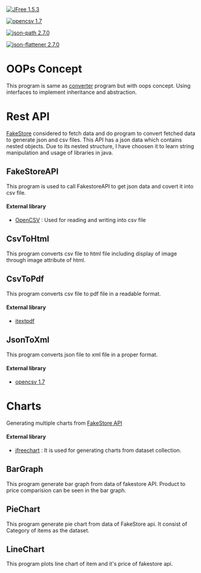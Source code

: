 

[![JFree 1.5.3](https://img.shields.io/badge/jfree-1.5.3-green.svg)](https://search.maven.org/artifact/org.jfree/jfreechart/1.5.3/jar) 

[![opencsv 1.7](https://img.shields.io/badge/opencsv-1.7-green.svg)](https://sourceforge.net/projects/opencsv/) 

[![json-path 2.7.0](https://img.shields.io/badge/json_path-2.7.0-green.svg)](https://search.maven.org/artifact/com.jayway.jsonpath/json-path/2.7.0/jar) 

[![json-flattener 2.7.0](https://img.shields.io/badge/json_flattener-0.14.0-green.svg)](https://search.maven.org/artifact/com.github.wnameless.json/json-flattener/0.14.0/jar) 



# OOPs Concept
This program is same as [converter](https://github.com/MaheswarReddyI/AzugaTraining/tree/Features/week2) program but with oops concept. Using  interfaces to implement inheritance and abstraction.

# Rest API 
[FakeStore](https://fakestoreapi.com/products) considered to fetch data and do program to convert fetched data to generate json and csv files. This API has a json data which contains nested objects. Due to its nested structure, I have choosen it to learn string manipulation and usage of libraries in java.



## FakeStoreAPI
This program is used to  call FakestoreAPI to get json data and covert it into csv file.

#### External library

- [OpenCSV](https://opencsv.sourceforge.net/) : Used for reading and writing into csv file


## CsvToHtml
This program converts csv file to html file including display of image through image attribute of html.

## CsvToPdf
This program converts csv file to pdf file in a readable format.
#### External library
- [itextpdf](https://github.com/itext/itextpdf)

## JsonToXml
This program converts json file to xml file in a proper format. 
#### External library
- [opencsv 1.7](https://img.shields.io/badge/opencsv-1.7-green.svg)


# Charts
Generating multiple charts from [FakeStore API](https://fakestoreapi.com/docs)
#### External library
- [jfreechart](https://github.com/jfree/jfreechart) : It is used for generating charts from dataset collection.


## BarGraph
This program generate bar graph from data of fakestore API. Product to price comparision can be seen in the bar graph.

## PieChart
This program generate pie chart from data of FakeStore api. It consist of Category of items as the dataset.

## LineChart
This program plots line chart of item and it's price of fakestore api.



